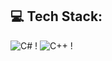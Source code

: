 ## 💻 Tech Stack:
![C#](https://img.shields.io/badge/c%23-%23239120.svg?style=plastic&logo=csharp&logoColor=white) !
![C++](https://img.shields.io/badge/c++-%2300599C.svg?style=plastic&logo=c%2B%2B&logoColor=white) !

<!--
**DieterWalker/DieterWalker** is a ✨ _special_ ✨ repository because its `README.md` (this file) appears on your GitHub profile.

Here are some ideas to get you started:

- 🔭 I’m currently working on ...
- 🌱 I’m currently learning ...
- 👯 I’m looking to collaborate on ...
- 🤔 I’m looking for help with ...
- 💬 Ask me about ...
- 📫 How to reach me: ...
- 😄 Pronouns: ...
- ⚡ Fun fact: ...
-->
